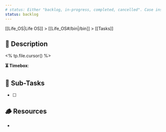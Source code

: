 ```yaml
---
# status: Either "backlog, in-progress, completed, cancelled". Case insensitive.
status: backlog
---
```


[[Life_OS|Life OS]] > [[Life_OS#/bin|/bin]] > [[Tasks]]

## 📄 Description

<% tp.file.cursor() %>

**⏳ Timebox**: 

## 🔄 Sub-Tasks

- [ ] 

## 🪵 Resources

- 
